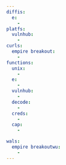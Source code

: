 ```yaml
---
diffis:
  e:
    -
platfs:
  vulnhub:
    -
curls:
  empire breakout:
    -
functions:
  unix:
    -
  e:
    -
  vulnhub:
    -
  decode:
    -
  creds:
    -
  cap:
    -

wals:
  empire breakoutwu:
    -
---
```

